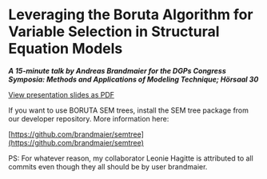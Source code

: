 Leveraging the Boruta Algorithm for Variable Selection in Structural Equation Models
=========

***A 15-minute talk by Andreas Brandmaier for the DGPs Congress Symposia: Methods and Applications of Modeling Technique; Hörsaal 30***

[View presentation slides as PDF](https://github.com/brandmaier/boruta_presentation_dgps/blob/main/Leveraging%20the%20Boruta%20Algorithm%20for%20Variable%20Selection%20in%20Structural%20Equation%20Models_2.pdf)

If you want to use BORUTA SEM trees, install the SEM tree package from our developer repository. More information here:

[https://github.com/brandmaier/semtree](https://github.com/brandmaier/semtree)


PS: For whatever reason, my collaborator Leonie Hagitte is attributed to all commits even though they all should be by user brandmaier.
